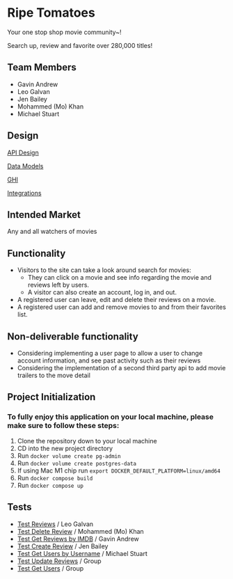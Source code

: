 # Ripe Tomatoes

Your one stop shop movie community~!

Search up, review and favorite over 280,000 titles!

## Team Members

- Gavin Andrew
- Leo Galvan
- Jen Bailey
- Mohammed (Mo) Khan
- Michael Stuart

## Design

[API Design](/docs/api-design.md)

[Data Models](/docs/data-models.md)

[GHI](/docs/ghi.md)

[Integrations](/docs/integrations.md)

## Intended Market

Any and all watchers of movies

## Functionality

- Visitors to the site can take a look around search for movies:
  - They can click on a movie and see info regarding the movie and reviews left by users.
  - A visitor can also create an account, log in, and out.
- A registered user can leave, edit and delete their reviews on a movie.
- A registered user can add and remove movies to and from their favorites list.

## Non-deliverable functionality

- Considering implementing a user page to allow a user to change account information, and see past activity such as their reviews
- Considering the implementation of a second third party api to add movie trailers to the move detail

## Project Initialization

### To fully enjoy this application on your local machine, please make sure to follow these steps:

1. Clone the repository down to your local machine
2. CD into the new project directory
3. Run `docker volume create pg-admin`
4. Run `docker volume create postgres-data`
5. If using Mac M1 chip run `export DOCKER_DEFAULT_PLATFORM=linux/amd64`
6. Run `docker compose build`
7. Run `docker compose up`

## Tests

- [Test Reviews](ripe_tomatoes/tests/test_reviews_get.py) / Leo Galvan
- [Test Delete Review](/ripe_tomatoes/tests/test_reviews_delete.py) / Mohammed (Mo) Khan
- [Test Get Reviews by IMDB](/ripe_tomatoes/tests/test_reviews_get_by_imdb.py) / Gavin Andrew
- [Test Create Review](/ripe_tomatoes/tests/test_reviews_create.py) / Jen Bailey
- [Test Get Users by Username](/ripe_tomatoes/tests/test_users_get_by_username.py) / Michael Stuart
- [Test Update Reviews](/ripe_tomatoes/test/test_reviews_update.py) / Group
- [Test Get Users](/ripe_tomatoes/test/test_users_get.py) / Group
